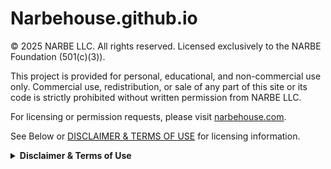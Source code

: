 # Narbehouse.github.io

© 2025 NARBE LLC. All rights reserved. Licensed exclusively to the NARBE Foundation (501(c)(3)).

This project is provided for personal, educational, and non-commercial use only.
Commercial use, redistribution, or sale of any part of this site or its code is
strictly prohibited without written permission from NARBE LLC.

For licensing or permission requests, please visit [narbehouse.com](https://narbehouse.com).

See Below or [DISCLAIMER & TERMS OF USE](./TERMS.md) for licensing information.

<details>
<summary><strong>Disclaimer & Terms of Use</strong></summary>

<p>

 DISCLAIMER AND TERMS OF USE

This software and any accompanying resources, including documentation, images, audio, and configuration files (collectively, the “Software”), are provided by NARBE LLC and licensed exclusively to the NARBE Foundation, a 501(c)(3) nonprofit organization.

BY ACCESSING OR USING THE SOFTWARE, YOU AGREE TO THE FOLLOWING TERMS:

1. **Permitted Use**
   - You may use, modify, and adapt this Software solely for **personal, educational, or non-commercial purposes**.
   - This Software may be used for **individual, patient-to-patient** use cases (e.g., a family adapting the software for their own needs).
   - Caregivers, educators, and therapists may use this Software for **one-on-one use** with specific individuals, as long as no fee is charged for the software and it is not part of a larger commercial service.

2. **Prohibited Use**
   - Commercial use of any kind is strictly prohibited without express written permission from NARBE LLC.
   - The Software may not be:
     - Sold, sublicensed, or redistributed.
     - Pre-installed or bundled on hardware or tablets intended for sale.
     - Used in hospitals, clinics, schools, or therapy centers as part of a **paid program**, **clinical system**, or **commercial distribution**.
     - Deployed at scale for multiple patients or clients across an institution or service provider.

3. **No Warranty**
   - THE SOFTWARE IS PROVIDED “AS IS”, WITHOUT WARRANTY OF ANY KIND, EXPRESS OR IMPLIED, INCLUDING BUT NOT LIMITED TO WARRANTIES OF MERCHANTABILITY, FITNESS FOR A PARTICULAR PURPOSE, OR NON-INFRINGEMENT.
   - NARBE LLC and the NARBE Foundation make no guarantees regarding the accuracy, reliability, or safety of the Software.
   - You assume full responsibility for the use of this Software.

4. **Limitation of Liability**
   - Under no circumstances shall NARBE LLC or the NARBE Foundation be liable for any claims, damages, or other liabilities, whether in an action of contract, tort, or otherwise, arising from your use of the Software.

5. **License Enforcement**
   - Any use of the Software outside the scope defined in this agreement may constitute a violation of copyright and licensing terms and may result in revocation of your rights to use the Software.

6. **Attribution**
   - If you adapt or share the Software for non-commercial purposes, you must retain the original copyright notice and licensing terms.

For licensing or permission inquiries, please contact:
https://narbehouse.com


</p>
</details>

